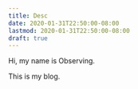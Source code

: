 ```yaml
---
title: Desc
date: 2020-01-31T22:50:00-08:00
lastmod: 2020-01-31T22:50:00-08:00
draft: true
---
```


Hi, my name is Observing.

<!--more-->

This is my blog.